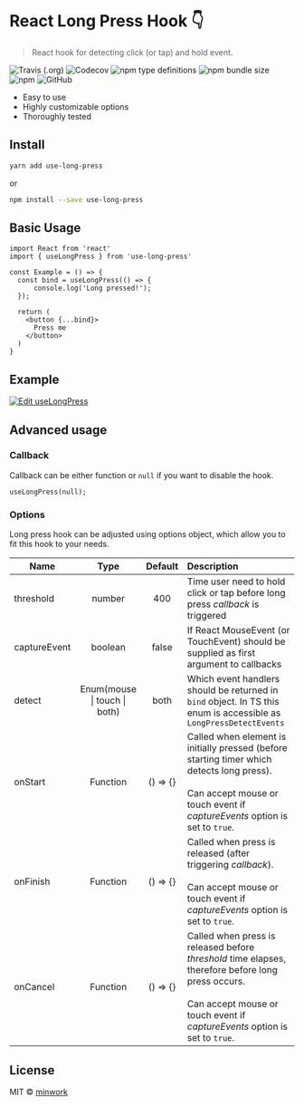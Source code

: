 # React Long Press Hook :point_down:

> React hook for detecting click (or tap) and hold event.

![Travis (.org)](https://img.shields.io/travis/minwork/use-long-press)
![Codecov](https://img.shields.io/codecov/c/gh/minwork/use-long-press)
![npm type definitions](https://img.shields.io/npm/types/use-long-press)
![npm bundle size](https://img.shields.io/bundlephobia/min/use-long-press)
![npm](https://img.shields.io/npm/v/use-long-press)
![GitHub](https://img.shields.io/github/license/minwork/use-long-press)

- Easy to use
- Highly customizable options
- Thoroughly tested

## Install

```bash
yarn add use-long-press
```

or

```bash
npm install --save use-long-press
```

## Basic Usage

```tsx
import React from 'react'
import { useLongPress } from 'use-long-press'

const Example = () => {
  const bind = useLongPress(() => {
      console.log('Long pressed!');
  });

  return (
    <button {...bind}>
      Press me
    </button>
  )
}
```

## Example

[![Edit useLongPress](https://codesandbox.io/static/img/play-codesandbox.svg)](https://codesandbox.io/s/uselongpress-gnej6?fontsize=14&hidenavigation=1&theme=dark)

## Advanced usage

### Callback
Callback can be either function or `null` if you want to disable the hook.
```
useLongPress(null);
```

### Options
Long press hook can be adjusted using options object, which allow you to fit this hook to your needs.

| Name | Type | Default | Description |
| ---- |:----:|:-------:|:-----------|
|threshold|number|400|Time user need to hold click or tap before long press *callback* is triggered|
|captureEvent|boolean|false|If React MouseEvent (or TouchEvent) should be supplied as first argument to callbacks|
|detect|Enum(mouse &#x7c; touch &#x7c; both)|both|Which event handlers should be returned in `bind` object. In TS this enum is accessible as `LongPressDetectEvents`|
|onStart|Function|() => {}|Called when element is initially pressed (before starting timer which detects long press).<br><br>Can accept mouse or touch event if *captureEvents* option is set to `true`.|
|onFinish|Function|() => {}|Called when press is released (after triggering *callback*).<br><br>Can accept mouse or touch event if *captureEvents* option is set to `true`.|
|onCancel|Function|() => {}|Called when press is released before *threshold* time elapses, therefore before long press occurs.<br><br>Can accept mouse or touch event if *captureEvents* option is set to `true`.|
## License

MIT © [minwork](https://github.com/minwork)
